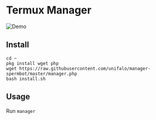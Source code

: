 # Termux Manager
![Demo](https://i.imgur.com/mK1LeIu.png)
## Install
```
cd ~
pkg install wget php
wget https://raw.githubusercontent.com/unifalo/manager-spermbot/master/manager.php
bash install.sh
```
## Usage
Run `manager`